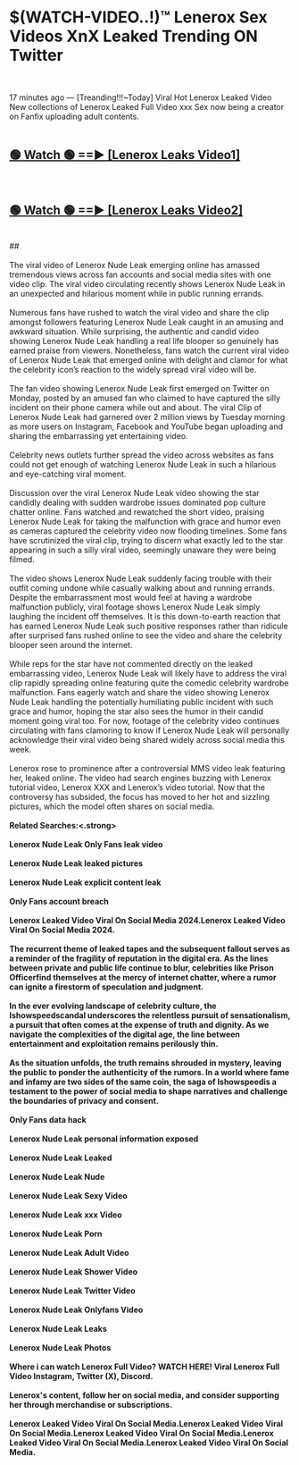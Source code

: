 # $(WATCH-VIDEO..!)™ Lenerox Sex Videos XnX Leaked Trending ON Twitter<br>
<br>

17 minutes ago — [Treanding!!!~Today] Viral Hot Lenerox Leaked Video New collections of Lenerox Leaked Full Video xxx Sex now being a creator on Fanfix uploading adult contents.
<br>
 <br>

##  <a href="https://best2vid.blogspot.com?title=Lenerox">🟢 Watch 🟢 ==► [Lenerox Leaks Video1]</a><br>
  <br>

##  <a href="https://best2vid.blogspot.com?title=Lenerox">🟢 Watch 🟢 ==► [Lenerox Leaks Video2]</a><br>
  <br>
  ##
  <br>
  <br>
The viral video of Lenerox Nude Leak emerging online has amassed tremendous views across fan accounts and social media sites with one video clip. The viral video circulating recently shows Lenerox Nude Leak in an unexpected and hilarious moment while in public running errands.
<br><br>
Numerous fans have rushed to watch the viral video and share the clip amongst followers featuring Lenerox Nude Leak caught in an amusing and awkward situation. While surprising, the authentic and candid video showing Lenerox Nude Leak handling a real life blooper so genuinely has earned praise from viewers. Nonetheless, fans watch the current viral video of Lenerox Nude Leak that emerged online with delight and clamor for what the celebrity icon’s reaction to the widely spread viral video will be.
<br><br>
The fan video showing Lenerox Nude Leak first emerged on Twitter on Monday, posted by an amused fan who claimed to have captured the silly incident on their phone camera while out and about. The viral Clip of Lenerox Nude Leak had garnered over 2 million views by Tuesday morning as more users on Instagram, Facebook and YouTube began uploading and sharing the embarrassing yet entertaining video.
<br><br>
Celebrity news outlets further spread the video across websites as fans could not get enough of watching Lenerox Nude Leak in such a hilarious and eye-catching viral moment.
<br><br>
Discussion over the viral Lenerox Nude Leak video showing the star candidly dealing with sudden wardrobe issues dominated pop culture chatter online. Fans watched and rewatched the short video, praising Lenerox Nude Leak for taking the malfunction with grace and humor even as cameras captured the celebrity video now flooding timelines. Some fans have scrutinized the viral clip, trying to discern what exactly led to the star appearing in such a silly viral video, seemingly unaware they were being filmed.
<br><br>
The video shows Lenerox Nude Leak suddenly facing trouble with their outfit coming undone while casually walking about and running errands. Despite the embarrassment most would feel at having a wardrobe malfunction publicly, viral footage shows Lenerox Nude Leak simply laughing the incident off themselves. It is this down-to-earth reaction that has earned Lenerox Nude Leak such positive responses rather than ridicule after surprised fans rushed online to see the video and share the celebrity blooper seen around the internet.
<br><br>
While reps for the star have not commented directly on the leaked embarrassing video, Lenerox Nude Leak will likely have to address the viral clip rapidly spreading online featuring quite the comedic celebrity wardrobe malfunction. Fans eagerly watch and share the video showing Lenerox Nude Leak handling the potentially humiliating public incident with such grace and humor, hoping the star also sees the humor in their candid moment going viral too. For now, footage of the celebrity video continues circulating with fans clamoring to know if Lenerox Nude Leak will personally acknowledge their viral video being shared widely across social media this week.
<br><br>
Lenerox rose to prominence after a controversial MMS video leak featuring her, leaked online. The video had search engines buzzing with Lenerox tutorial video, Lenerox XXX and Lenerox’s video tutorial. Now that the controversy has subsided, the focus has moved to her hot and sizzling pictures, which the model often shares on social media.
<br><br>
<strong>Related Searches:<.strong>
<br><br>
Lenerox Nude Leak Only Fans leak video
<br><br>
Lenerox Nude Leak leaked pictures
<br><br>
Lenerox Nude Leak explicit content leak
<br><br>
Only Fans account breach
<br><br>
Lenerox Leaked Video Viral On Social Media 2024.Lenerox Leaked Video Viral On Social Media 2024.
<br><br>
The recurrent theme of leaked tapes and the subsequent fallout serves as a reminder of the fragility of reputation in the digital era. As the lines between private and public life continue to blur, celebrities like Prison Officerfind themselves at the mercy of internet chatter, where a rumor can ignite a firestorm of speculation and judgment.
<br><br>
In the ever evolving landscape of celebrity culture, the Ishowspeedscandal underscores the relentless pursuit of sensationalism, a pursuit that often comes at the expense of truth and dignity. As we navigate the complexities of the digital age, the line between entertainment and exploitation remains perilously thin.
<br><br>
As the situation unfolds, the truth remains shrouded in mystery, leaving the public to ponder the authenticity of the rumors. In a world where fame and infamy are two sides of the same coin, the saga of Ishowspeedis a testament to the power of social media to shape narratives and challenge the boundaries of privacy and consent.
<br><br>
Only Fans data hack
<br><br>
Lenerox Nude Leak personal information exposed
<br><br>
Lenerox Nude Leak Leaked
<br><br>
Lenerox Nude Leak Nude
<br><br>
Lenerox Nude Leak Sexy Video
<br><br>
Lenerox Nude Leak xxx Video
<br><br>
Lenerox Nude Leak Porn
<br><br>
Lenerox Nude Leak Adult Video
<br><br>
Lenerox Nude Leak Shower Video
<br><br>
Lenerox Nude Leak Twitter Video
<br><br>
Lenerox Nude Leak Onlyfans Video
<br><br>
Lenerox Nude Leak Leaks
<br><br>
Lenerox Nude Leak Photos
<br><br>
Where i can watch Lenerox Full Video? WATCH HERE! Viral Lenerox Full Video Instagram, Twitter (X), Discord.
<br><br>
Lenerox's content, follow her on social media, and consider supporting her through merchandise or subscriptions.
<br><br>
Lenerox Leaked Video Viral On Social Media.Lenerox Leaked Video Viral On Social Media.Lenerox Leaked Video Viral On Social Media.Lenerox Leaked Video Viral On Social Media.Lenerox Leaked Video Viral On Social Media.